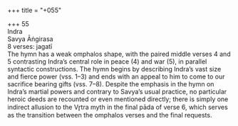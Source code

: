 +++
title = "+055"

+++
55  
Indra  
Savya Āṅgirasa  
8 verses: jagatī  
The hymn has a weak omphalos shape, with the paired middle verses 4 and 5  contrasting Indra’s central role in peace (4)  and war (5), in parallel syntactic constructions. The hymn begins by describing Indra’s vast size and fierce power  (vss. 1–3) and ends with an appeal to him to come to our sacrifice bearing gifts (vss.  7–8). Despite the emphasis in the hymn on Indra’s martial powers and contrary to  Savya’s usual practice, no particular heroic deeds are recounted or even mentioned  directly; there is simply one indirect allusion to the Vr̥tra myth in the final pāda of  verse 6, which serves as the transition between the omphalos verses and the final  requests.  
